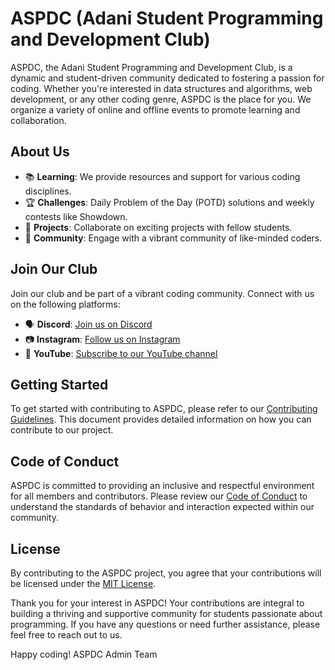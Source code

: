 # ASPDC (Adani Student Programming and Development Club)

ASPDC, the Adani Student Programming and Development Club, is a dynamic and student-driven community dedicated to fostering a passion for coding. Whether you're interested in data structures and algorithms, web development, or any other coding genre, ASPDC is the place for you. We organize a variety of online and offline events to promote learning and collaboration.

## About Us

- 📚 **Learning**: We provide resources and support for various coding disciplines.
- 🏆 **Challenges**: Daily Problem of the Day (POTD) solutions and weekly contests like Showdown.
- 🚀 **Projects**: Collaborate on exciting projects with fellow students.
- 💬 **Community**: Engage with a vibrant community of like-minded coders.

## Join Our Club

Join our club and be part of a vibrant coding community. Connect with us on the following platforms:

- 🗣️ **Discord**: [Join us on Discord](https://discord.com/invite/XGRrb9JZrR)
- 📷 **Instagram**: [Follow us on Instagram](https://www.instagram.com/aspd.club/)
- 🎥 **YouTube**: [Subscribe to our YouTube channel](https://www.youtube.com/@clubaspd)

## Getting Started

To get started with contributing to ASPDC, please refer to our [Contributing Guidelines](https://github.com/aspdc/aspdc-website/blob/main/Contributing.md). This document provides detailed information on how you can contribute to our project.

## Code of Conduct

ASPDC is committed to providing an inclusive and respectful environment for all members and contributors. Please review our [Code of Conduct](CODE_OF_CONDUCT.md) to understand the standards of behavior and interaction expected within our community.

## License

By contributing to the ASPDC project, you agree that your contributions will be licensed under the [MIT License](LICENSE.md).

Thank you for your interest in ASPDC! Your contributions are integral to building a thriving and supportive community for students passionate about programming. If you have any questions or need further assistance, please feel free to reach out to us.

Happy coding!
ASPDC Admin Team
